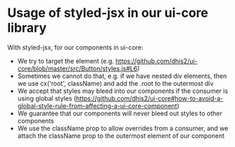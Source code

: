 # Usage of styled-jsx in our ui-core library

With styled-jsx, for our components in ui-core:

- We try to target the element (e.g. https://github.com/dhis2/ui-core/blob/master/src/Button/styles.js#L6)
- Sometimes we cannot do that, e.g. if we have nested div elements, then we use cx('root', className) and add the .root to the outermost div
- We accept that styles may bleed into our components if the consumer is using global styles (https://github.com/dhis2/ui-core#how-to-avoid-a-global-style-rule-from-affecting-a-ui-core-component)
- We guarantee that our components will never bleed out styles to other components
- We use the className prop to allow overrides from a consumer, and we attach the className prop to the outermost element of our component
